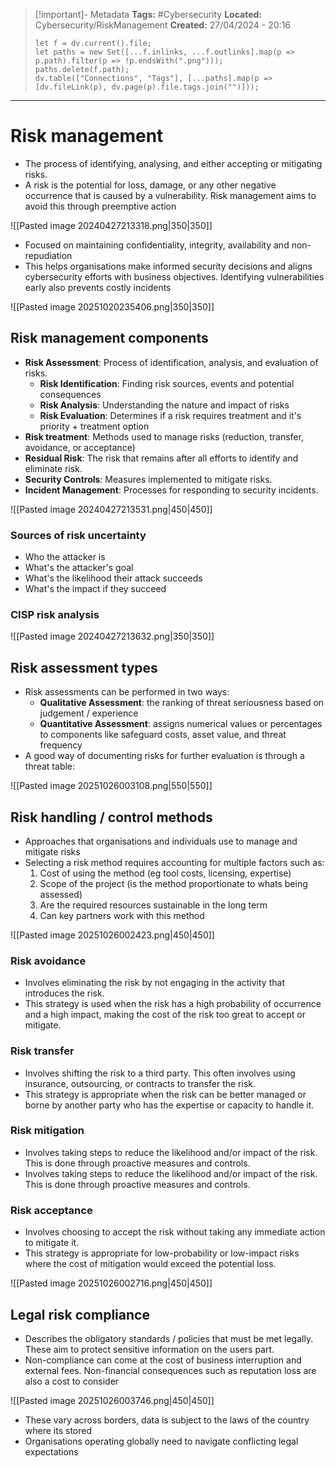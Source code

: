 > [!important]- Metadata
> **Tags:** #Cybersecurity 
> **Located:** Cybersecurity/RiskManagement
> **Created:** 27/04/2024 - 20:16
> ```dataviewjs
> let f = dv.current().file;
> let paths = new Set([...f.inlinks, ...f.outlinks].map(p => p.path).filter(p => !p.endsWith(".png")));
> paths.delete(f.path);
> dv.table(["Connections", "Tags"], [...paths].map(p => [dv.fileLink(p), dv.page(p).file.tags.join("")]));
> ```

___
# Risk management
- The process of identifying, analysing, and either accepting or mitigating risks.
- A risk is the potential for loss, damage, or any other negative occurrence that is caused by a vulnerability. Risk management aims to avoid this through preemptive action

![[Pasted image 20240427213318.png|350|350]]

- Focused on maintaining confidentiality, integrity, availability and non-repudiation
- This helps organisations make informed security decisions and aligns cybersecurity efforts with business objectives. Identifying vulnerabilities early also prevents costly incidents 

![[Pasted image 20251020235406.png|350|350]]
## Risk management components
- **Risk Assessment**: Process of identification, analysis, and evaluation of risks.
	- **Risk Identification**: Finding risk sources, events and potential consequences
	- **Risk Analysis**: Understanding the nature and impact of risks
	- **Risk Evaluation**: Determines if a risk requires treatment and it's priority + treatment option
- **Risk treatment**: Methods used to manage risks (reduction, transfer, avoidance, or acceptance)
- **Residual Risk**: The risk that remains after all efforts to identify and eliminate risk.
- **Security Controls**: Measures implemented to mitigate risks.
- **Incident Management**: Processes for responding to security incidents.

![[Pasted image 20240427213531.png|450|450]]
### Sources of risk uncertainty
- Who the attacker is 
- What's the attacker's goal 
- What's the likelihood their attack succeeds
- What's the impact if they succeed
### CISP risk analysis

![[Pasted image 20240427213632.png|350|350]]


## Risk assessment types
- Risk assessments can be performed in two ways:
	- **Qualitative Assessment**: the ranking of threat seriousness based on judgement / experience
	- **Quantitative Assessment**: assigns numerical values or percentages to components like safeguard costs, asset value, and threat frequency
- A good way of documenting risks for further evaluation is through a threat table:

![[Pasted image 20251026003108.png|550|550]]

## Risk handling / control methods
- Approaches that organisations and individuals use to manage and mitigate risks
- Selecting a risk method requires accounting for multiple factors such as:
	1. Cost of using the method (eg tool costs, licensing, expertise)
	2. Scope of the project (is the method proportionate to whats being assessed)
	3. Are the required resources sustainable in the long term
	4. Can key partners work with this method

![[Pasted image 20251026002423.png|450|450]]
### Risk avoidance
- Involves eliminating the risk by not engaging in the activity that introduces the risk.
- This strategy is used when the risk has a high probability of occurrence and a high impact, making the cost of the risk too great to accept or mitigate.
### Risk transfer
- Involves shifting the risk to a third party. This often involves using insurance, outsourcing, or contracts to transfer the risk.
- This strategy is appropriate when the risk can be better managed or borne by another party who has the expertise or capacity to handle it.
### Risk mitigation
- Involves taking steps to reduce the likelihood and/or impact of the risk. This is done through proactive measures and controls.
- Involves taking steps to reduce the likelihood and/or impact of the risk. This is done through proactive measures and controls.
### Risk acceptance
- Involves choosing to accept the risk without taking any immediate action to mitigate it.
- This strategy is appropriate for low-probability or low-impact risks where the cost of mitigation would exceed the potential loss.

![[Pasted image 20251026002716.png|450|450]]

## Legal risk compliance
- Describes the obligatory standards / policies that must be met legally. These aim to protect sensitive information on the users part. 
- Non-compliance can come at the cost of business interruption and external fees. Non-financial consequences such as reputation loss are also a cost to consider

![[Pasted image 20251026003746.png|450|450]]

- These vary across borders, data is subject to the laws of the country where its stored
- Organisations operating globally need to navigate conflicting legal expectations
  